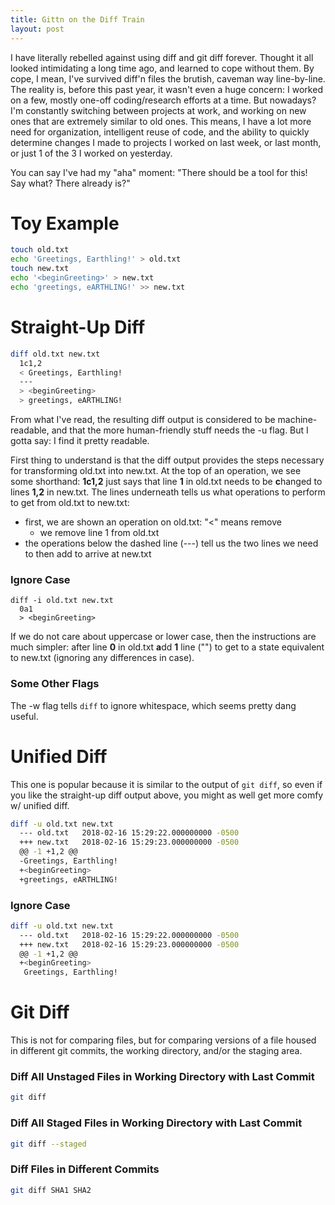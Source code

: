 ```yaml
---
title: Gittn on the Diff Train
layout: post
---
```


I have literally rebelled against using diff and git diff forever.  Thought it all
looked intimidating a long time ago, and learned to cope without them.  By cope, I mean,
I've survived diff'n files the brutish, caveman way line-by-line.  The reality is, 
before this past year, it wasn't even a huge concern: I worked on a few, mostly one-off coding/research efforts
at a time.  But nowadays? I'm constantly switching between projects at work, and working on
new ones that are extremely similar to old ones.  This means, I have a lot more need for
organization, intelligent reuse of code, and the ability to quickly determine changes I made to
projects I worked on last week, or last month, or just 1 of the 3 I worked on yesterday.  

You can say I've had my "aha" moment: "There should be a tool for this! Say what? There already is?"

# Toy Example
```bash
touch old.txt
echo 'Greetings, Earthling!' > old.txt
touch new.txt
echo '<beginGreeting>' > new.txt
echo 'greetings, eARTHLING!' >> new.txt
```

# Straight-Up Diff
```bash
diff old.txt new.txt
  1c1,2
  < Greetings, Earthling!
  ---
  > <beginGreeting>
  > greetings, eARTHLING!
```
From what I've read, the resulting diff output is considered to be machine-readable, and that the more
human-friendly stuff needs the -u flag. But I gotta say: I find it pretty readable.  

First thing to understand is that the diff output provides the steps necessary for transforming old.txt into 
new.txt.  At the top of an operation, we see some shorthand:  **1c1,2** just says that line **1** in old.txt needs to be 
**c**hanged to lines **1,2** in new.txt. The lines underneath tells us what operations to perform to get from old.txt to
new.txt:
* first, we are shown an operation on old.txt: "<" means remove
  - we remove line 1 from old.txt
* the operations below the dashed line (---) tell us the two lines we need to then add to arrive at new.txt

### Ignore Case
```
diff -i old.txt new.txt
  0a1
  > <beginGreeting>
```

If we do not care about uppercase or lower case, then the instructions are much simpler: after line **0** in
old.txt **a**dd **1** line ("<beginGreeting>") to get to a state equivalent to new.txt (ignoring any differences in case).

### Some Other Flags
The -w flag tells `diff` to ignore whitespace, which seems pretty dang useful.

# Unified Diff
This one is popular because it is similar to the output of `git diff`, so even if you like the straight-up
diff output above, you might as well get more comfy w/ unified diff.

```bash
diff -u old.txt new.txt
  --- old.txt	2018-02-16 15:29:22.000000000 -0500
  +++ new.txt	2018-02-16 15:29:23.000000000 -0500
  @@ -1 +1,2 @@
  -Greetings, Earthling!
  +<beginGreeting>
  +greetings, eARTHLING!
```

### Ignore Case
```bash
diff -u old.txt new.txt
  --- old.txt	2018-02-16 15:29:22.000000000 -0500
  +++ new.txt	2018-02-16 15:29:23.000000000 -0500
  @@ -1 +1,2 @@
  +<beginGreeting>
   Greetings, Earthling!
```

# Git Diff
This is not for comparing files, but for comparing versions of a file housed in different git commits, the working directory, 
and/or the staging area.

### Diff All Unstaged Files in Working Directory with Last Commit
```bash
git diff
```

### Diff All Staged Files in Working Directory with Last Commit
```bash
git diff --staged
```

### Diff Files in Different Commits
```bash
git diff SHA1 SHA2
```
